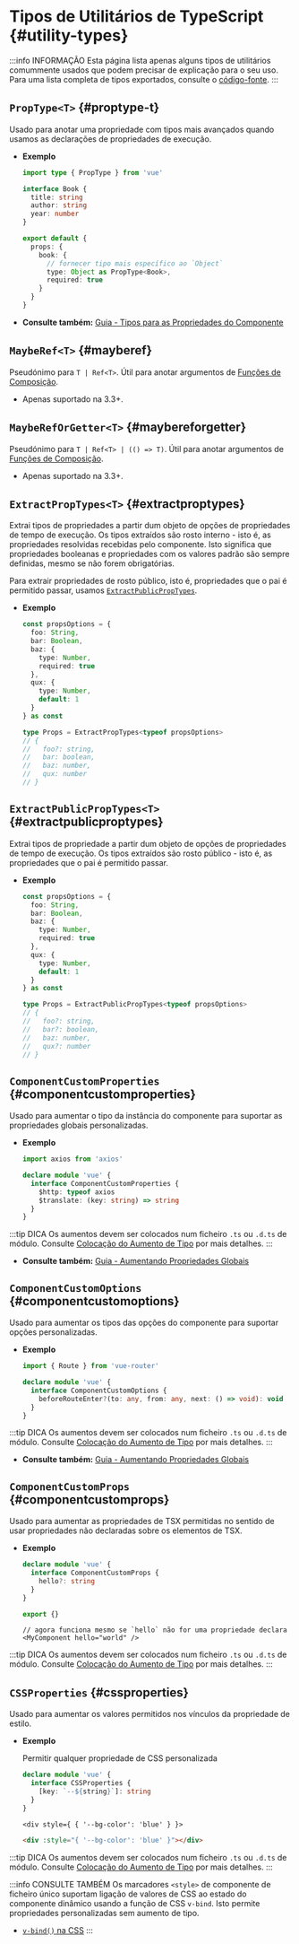 # Tipos de Utilitários de TypeScript {#utility-types}

:::info INFORMAÇÃO
Esta página lista apenas alguns tipos de utilitários comummente usados que podem precisar de explicação para o seu uso. Para uma lista completa de tipos exportados, consulte o [código-fonte](https://github.com/vuejs/core/blob/main/packages/runtime-core/src/index.ts#L131).
:::

## `PropType<T>` {#proptype-t}

Usado para anotar uma propriedade com tipos mais avançados quando usamos as declarações de propriedades de execução.

- **Exemplo**

  ```ts
  import type { PropType } from 'vue'

  interface Book {
    title: string
    author: string
    year: number
  }

  export default {
    props: {
      book: {
        // fornecer tipo mais específico ao `Object`
        type: Object as PropType<Book>,
        required: true
      }
    }
  }
  ```

- **Consulte também:** [Guia - Tipos para as Propriedades do Componente](/guide/typescript/options-api#typing-component-props)

## `MaybeRef<T>` {#mayberef}

Pseudónimo para `T | Ref<T>`. Útil para anotar argumentos de [Funções de Composição](/guide/reusability/composables).

- Apenas suportado na 3.3+.

## `MaybeRefOrGetter<T>` {#maybereforgetter}

Pseudónimo para `T | Ref<T> | (() => T)`. Útil para anotar argumentos de [Funções de Composição](/guide/reusability/composables).

- Apenas suportado na 3.3+.

## `ExtractPropTypes<T>` {#extractproptypes}

Extrai tipos de propriedades a partir dum objeto de opções de propriedades de tempo de execução. Os tipos extraídos são rosto interno - isto é, as propriedades resolvidas recebidas pelo componente. Isto significa que propriedades booleanas e propriedades com os valores padrão são sempre definidas, mesmo se não forem obrigatórias.

Para extrair propriedades de rosto público, isto é, propriedades que o pai é permitido passar, usamos [`ExtractPublicPropTypes`](#extractpublicproptypes).

- **Exemplo**

  ```ts
  const propsOptions = {
    foo: String,
    bar: Boolean,
    baz: {
      type: Number,
      required: true
    },
    qux: {
      type: Number,
      default: 1
    }
  } as const

  type Props = ExtractPropTypes<typeof propsOptions>
  // {
  //   foo?: string,
  //   bar: boolean,
  //   baz: number,
  //   qux: number
  // }
  ```

## `ExtractPublicPropTypes<T>` {#extractpublicproptypes}

Extrai tipos de propriedade a partir dum objeto de opções de propriedades de tempo de execução. Os tipos extraídos são rosto público - isto é, as propriedades que o pai é permitido passar.

- **Exemplo**

  ```ts
  const propsOptions = {
    foo: String,
    bar: Boolean,
    baz: {
      type: Number,
      required: true
    },
    qux: {
      type: Number,
      default: 1
    }
  } as const

  type Props = ExtractPublicPropTypes<typeof propsOptions>
  // {
  //   foo?: string,
  //   bar?: boolean,
  //   baz: number,
  //   qux?: number
  // }
  ```

## `ComponentCustomProperties` {#componentcustomproperties}

Usado para aumentar o tipo da instância do componente para suportar as propriedades globais personalizadas.

- **Exemplo**

  ```ts
  import axios from 'axios'

  declare module 'vue' {
    interface ComponentCustomProperties {
      $http: typeof axios
      $translate: (key: string) => string
    }
  }
  ```

:::tip DICA
Os aumentos devem ser colocados num ficheiro `.ts` ou `.d.ts` de módulo. Consulte [Colocação do Aumento de Tipo](/guide/typescript/options-api#augmenting-global-properties) por mais detalhes.
:::

- **Consulte também:** [Guia - Aumentando Propriedades Globais](/guide/typescript/options-api#augmenting-global-properties)

## `ComponentCustomOptions` {#componentcustomoptions}

Usado para aumentar os tipos das opções do componente para suportar opções personalizadas.

- **Exemplo**

  ```ts
  import { Route } from 'vue-router'

  declare module 'vue' {
    interface ComponentCustomOptions {
      beforeRouteEnter?(to: any, from: any, next: () => void): void
    }
  }
  ```

:::tip DICA
Os aumentos devem ser colocados num ficheiro `.ts` ou `.d.ts` de módulo. Consulte [Colocação do Aumento de Tipo](/guide/typescript/options-api#augmenting-global-properties) por mais detalhes.
:::

- **Consulte também:** [Guia - Aumentando Propriedades Globais](/guide/typescript/options-api#augmenting-global-properties)

## `ComponentCustomProps` {#componentcustomprops}

Usado para aumentar as propriedades de TSX permitidas no sentido de usar propriedades não declaradas sobre os elementos de TSX.

- **Exemplo**

  ```ts
  declare module 'vue' {
    interface ComponentCustomProps {
      hello?: string
    }
  }

  export {}
  ```

  ```tsx
  // agora funciona mesmo se `hello` não for uma propriedade declara
  <MyComponent hello="world" />
  ```

:::tip DICA
Os aumentos devem ser colocados num ficheiro `.ts` ou `.d.ts` de módulo. Consulte [Colocação do Aumento de Tipo](/guide/typescript/options-api#augmenting-global-properties) por mais detalhes.
:::

## `CSSProperties` {#cssproperties}

Usado para aumentar os valores permitidos nos vínculos da propriedade de estilo.

- **Exemplo**

  Permitir qualquer propriedade de CSS personalizada

  ```ts
  declare module 'vue' {
    interface CSSProperties {
      [key: `--${string}`]: string
    }
  }
  ```

  ```tsx
  <div style={ { '--bg-color': 'blue' } }>
  ```
  ```html
  <div :style="{ '--bg-color': 'blue' }"></div>
  ```

:::tip DICA
Os aumentos devem ser colocados num ficheiro `.ts` ou `.d.ts` de módulo. Consulte [Colocação do Aumento de Tipo](/guide/typescript/options-api#augmenting-global-properties) por mais detalhes.
:::
  
:::info CONSULTE TAMBÉM
Os marcadores `<style>` de componente de ficheiro único suportam ligação de valores de CSS ao estado do componente dinâmico usando a função de CSS `v-bind`. Isto permite propriedades personalizadas sem aumento de tipo.

- [`v-bind()` na CSS](/api/sfc-css-features#v-bind-in-css)
:::
